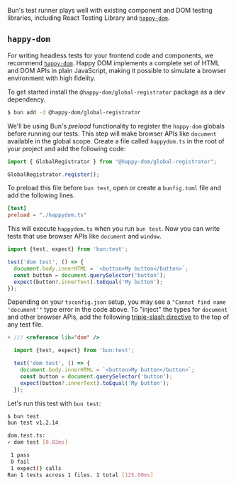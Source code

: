 Bun's test runner plays well with existing component and DOM testing libraries, including React Testing Library and [`happy-dom`](https://github.com/capricorn86/happy-dom).

## `happy-dom`

For writing headless tests for your frontend code and components, we recommend [`happy-dom`](https://github.com/capricorn86/happy-dom). Happy DOM implements a complete set of HTML and DOM APIs in plain JavaScript, making it possible to simulate a browser environment with high fidelity.

To get started install the `@happy-dom/global-registrator` package as a dev dependency.

```bash
$ bun add -d @happy-dom/global-registrator
```

We'll be using Bun's _preload_ functionality to register the `happy-dom` globals before running our tests. This step will make browser APIs like `document` available in the global scope. Create a file called `happydom.ts` in the root of your project and add the following code:

```ts
import { GlobalRegistrator } from "@happy-dom/global-registrator";

GlobalRegistrator.register();
```

To preload this file before `bun test`, open or create a `bunfig.toml` file and add the following lines.

```toml
[test]
preload = "./happydom.ts"
```

This will execute `happydom.ts` when you run `bun test`. Now you can write tests that use browser APIs like `document` and `window`.

```ts#dom.test.ts
import {test, expect} from 'bun:test';

test('dom test', () => {
  document.body.innerHTML = `<button>My button</button>`;
  const button = document.querySelector('button');
  expect(button?.innerText).toEqual('My button');
});
```

Depending on your `tsconfig.json` setup, you may see a `"Cannot find name 'document'"` type error in the code above. To "inject" the types for `document` and other browser APIs, add the following [triple-slash directive](https://www.typescriptlang.org/docs/handbook/triple-slash-directives.html) to the top of any test file.

```ts-diff#dom.test.ts
+ /// <reference lib="dom" />

  import {test, expect} from 'bun:test';

  test('dom test', () => {
    document.body.innerHTML = `<button>My button</button>`;
    const button = document.querySelector('button');
    expect(button?.innerText).toEqual('My button');
  });
```

Let's run this test with `bun test`:

```bash
$ bun test
bun test v1.2.14

dom.test.ts:
✓ dom test [0.82ms]

 1 pass
 0 fail
 1 expect() calls
Ran 1 tests across 1 files. 1 total [125.00ms]
```

<!-- ## React Testing Library

Once you've set up `happy-dom` as described above, you can use it with React Testing Library. To get started, install the `@testing-library/react` package as a dev dependency.

```bash
$ bun add -d @testing-library/react
``` -->
